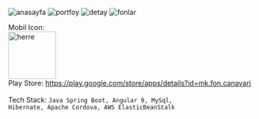 ![anasayfa](https://user-images.githubusercontent.com/42982892/123419172-91b71a80-d5c2-11eb-82ef-76e595a0ee11.png)
![portfoy](https://user-images.githubusercontent.com/42982892/123419173-91b71a80-d5c2-11eb-8618-a3e175bb0e74.png)
![detay](https://user-images.githubusercontent.com/42982892/123419171-911e8400-d5c2-11eb-84da-e416686ae2d6.png)
![fonlar](https://user-images.githubusercontent.com/42982892/123419168-9085ed80-d5c2-11eb-93dd-ec5ed03a2f0a.png)

Mobil Icon:<br>
<img src="https://user-images.githubusercontent.com/42982892/123419193-98459200-d5c2-11eb-9f2a-c6f8857a6c44.png" alt="herre" width="96" height="96">
<br>
Play Store: https://play.google.com/store/apps/details?id=mk.fon.canavari <br>
<br>
Tech Stack: <code>Java Spring Boot, Angular 9, MySql, Hibernate, Apache Cordova, AWS ElasticBeanStalk </code>
